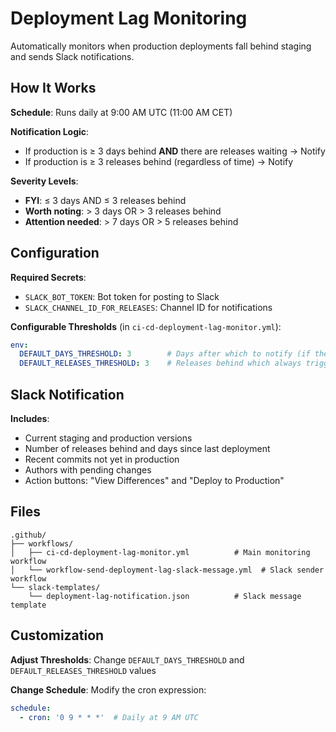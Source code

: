 # Deployment Lag Monitoring

Automatically monitors when production deployments fall behind staging and sends Slack notifications.

## How It Works

**Schedule**: Runs daily at 9:00 AM UTC (11:00 AM CET)

**Notification Logic**:
- If production is ≥ 3 days behind **AND** there are releases waiting → Notify
- If production is ≥ 3 releases behind (regardless of time) → Notify

**Severity Levels**:
- **FYI**: ≤ 3 days AND ≤ 3 releases behind
- **Worth noting**: > 3 days OR > 3 releases behind
- **Attention needed**: > 7 days OR > 5 releases behind

## Configuration

**Required Secrets**:
- `SLACK_BOT_TOKEN`: Bot token for posting to Slack
- `SLACK_CHANNEL_ID_FOR_RELEASES`: Channel ID for notifications

**Configurable Thresholds** (in `ci-cd-deployment-lag-monitor.yml`):
```yaml
env:
  DEFAULT_DAYS_THRESHOLD: 3        # Days after which to notify (if there are releases)
  DEFAULT_RELEASES_THRESHOLD: 3    # Releases behind which always triggers notification
```

## Slack Notification

**Includes**:
- Current staging and production versions
- Number of releases behind and days since last deployment
- Recent commits not yet in production
- Authors with pending changes
- Action buttons: "View Differences" and "Deploy to Production"

## Files

```
.github/
├── workflows/
│   ├── ci-cd-deployment-lag-monitor.yml          # Main monitoring workflow
│   └── workflow-send-deployment-lag-slack-message.yml  # Slack sender workflow
└── slack-templates/
    └── deployment-lag-notification.json          # Slack message template
```

## Customization

**Adjust Thresholds**: Change `DEFAULT_DAYS_THRESHOLD` and `DEFAULT_RELEASES_THRESHOLD` values

**Change Schedule**: Modify the cron expression:
```yaml
schedule:
  - cron: '0 9 * * *'  # Daily at 9 AM UTC
```
